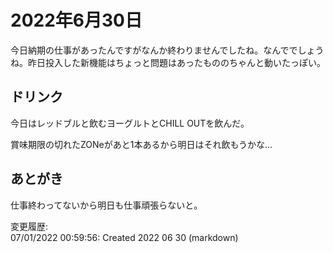 # 2022年6月30日

今日納期の仕事があったんですがなんか終わりませんでしたね。なんででしょうね。昨日投入した新機能はちょっと問題はあったもののちゃんと動いたっぽい。

## ドリンク

今日はレッドブルと飲むヨーグルトとCHILL OUTを飲んだ。

賞味期限の切れたZONeがあと1本あるから明日はそれ飲もうかな…

## あとがき

仕事終わってないから明日も仕事頑張らないと。

変更履歴:  
07/01/2022 00:59:56: Created 2022 06 30 (markdown)  
